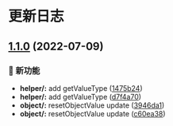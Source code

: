 # 更新日志



## [1.1.0](https://github.com/zguiyang/quick-utils-js/compare/v1.0.4...v1.1.0) (2022-07-09)


### 🎉 新功能

* **helper/:** add getValueType ([1475b24](https://github.com/zguiyang/quick-utils-js/commit/1475b247b63b320adc645791fcb4deab4d4901a3))
* **helper/:** add getValueType ([d7f4a70](https://github.com/zguiyang/quick-utils-js/commit/d7f4a70788240aad414f926dfe849b8f313ceaaf))
* **object/:** resetObjectValue update ([3946da1](https://github.com/zguiyang/quick-utils-js/commit/3946da10f1f654047ce3f3bcd88fe1b07e126c56))
* **object/:** resetObjectValue update ([c60ea38](https://github.com/zguiyang/quick-utils-js/commit/c60ea388211dbe47de876a3c433b26fcadb7b5cf))